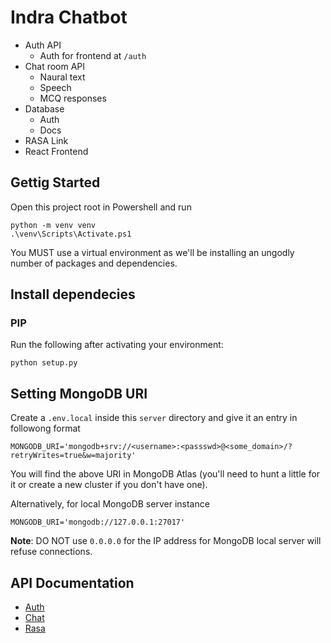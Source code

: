 # Indra Chatbot
- Auth API
  - Auth for frontend at `/auth`
- Chat room API
  - Naural text
  - Speech
  - MCQ responses
- Database
  - Auth
  - Docs
- RASA Link
- React Frontend


## Gettig Started
Open this project root in Powershell and run
```
python -m venv venv
.\venv\Scripts\Activate.ps1
```
You MUST use a virtual environment as we'll be installing an ungodly number of packages and dependencies.


## Install dependecies

### PIP
Run the following after activating your environment:
```
python setup.py
```

## Setting MongoDB URI
Create a `.env.local` inside this `server` directory and give it an entry in followong format
```
MONGODB_URI='mongodb+srv://<username>:<passswd>@<some_domain>/?retryWrites=true&w=majority'
```
You will find the above URI in MongoDB Atlas (you'll need to hunt a little for it or create a new cluster if you don't have one).


Alternatively, for local MongoDB server instance
```
MONGODB_URI='mongodb://127.0.0.1:27017'
```

**Note**: DO NOT use `0.0.0.0` for the IP address for MongoDB local server will refuse connections.


## API Documentation

- [Auth](https://github.com/AvirukBasak/indra-chatbot/tree/main/backend/routes#auth)
- [Chat](https://github.com/AvirukBasak/indra-chatbot/tree/main/backend/routes#chat)
- [Rasa](https://github.com/AvirukBasak/indra-chatbot/tree/main/backend/routes#rasa)
